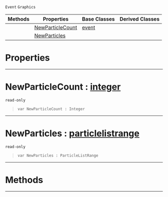  `Event` `Graphics`



|Methods|Properties|Base Classes|Derived Classes|
|---|---|---|---|
| |[ NewParticleCount](https://github.com/PlasmaEngine/PlasmaDocs/blob/master/code_reference/class_reference/particleevent.markdown#newparticlecount-plasma-en)|[event](https://github.com/PlasmaEngine/PlasmaDocs/blob/master/code_reference/class_reference/event.markdown)| |
| |[ NewParticles](https://github.com/PlasmaEngine/PlasmaDocs/blob/master/code_reference/class_reference/particleevent.markdown#newparticles-plasma-engine)| | |


 #  Properties


---  
 #  NewParticleCount : [integer](https://github.com/PlasmaEngine/PlasmaDocs/blob/master/code_reference/lightning_base_types/integer.markdown)

 `read-only`

> 
> ``` lang=cpp, name=Lightning
> var NewParticleCount : Integer


---  
 #  NewParticles : [particlelistrange](https://github.com/PlasmaEngine/PlasmaDocs/blob/master/code_reference/class_reference/particlelistrange.markdown)

 `read-only`

> 
> ``` lang=cpp, name=Lightning
> var NewParticles : ParticleListRange


---  
 #  Methods


---  
 

 